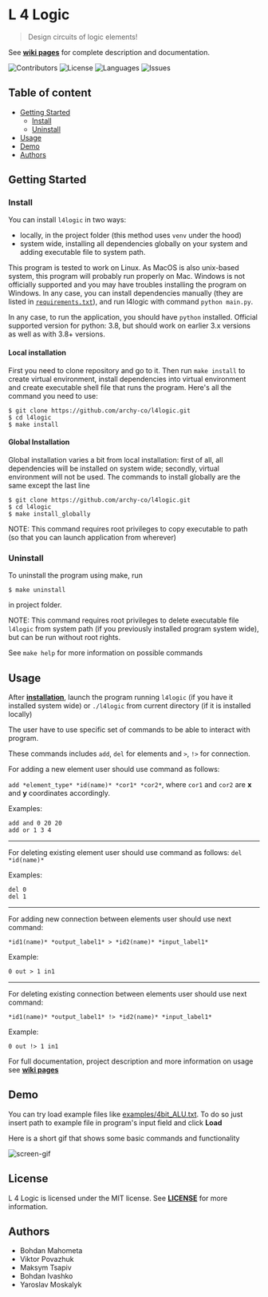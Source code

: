 # L 4 Logic
> Design circuits of logic elements!

See **[wiki pages](https://github.com/archy-co/l4logic/wiki)** for complete description and documentation.

![Contributors](https://img.shields.io/github/contributors/archy-co/l4logic)
![License](https://img.shields.io/github/license/archy-co/l4logic)
![Languages](https://img.shields.io/github/languages/top/archy-co/l4logic)
![Issues](https://img.shields.io/github/issues-closed/archy-co/l4logic)

## Table of content

* [Getting Started](#getting-started)
    * [Install](#install)
    * [Uninstall](#uninstall)
* [Usage](#usage)
* [Demo](#demo)
* [Authors](#authors)

## Getting Started
### Install
You can install `l4logic` in two ways:
* locally, in the project folder (this method uses `venv` under the hood)
* system wide, installing all dependencies globally on your system and adding executable file
to system path.

This program is tested to work on Linux. As MacOS is also unix-based system, this program
will probably run properly on Mac. Windows is not officially supported and you may have troubles
installing the program on Windows. In any case, you can install dependencies manually 
(they are listed in [`requirements.txt`](https://github.com/archy-co/l4logic/blob/main/requirements.txt)), and run l4logic with command `python main.py`.

In any case, to run the application, you should have `python` installed. Official supported version for python: 3.8, but should work on earlier 3.x versions as well as with 3.8+ versions.

#### Local installation
First you need to clone repository and go to it. Then run `make install` to create virtual
environment, install dependencies into virtual environment and create executable shell file
that runs the program. Here's all the command you need to use:

```shell
$ git clone https://github.com/archy-co/l4logic.git
$ cd l4logic
$ make install
```

#### Global Installation
Global installation varies a bit from local installation: first of all, all dependencies will be
installed on system wide; secondly, virtual environment will not be used. The commands to install
globally are the same except the last line
```shell
$ git clone https://github.com/archy-co/l4logic.git
$ cd l4logic
$ make install_globally
```
NOTE: This command requires root privileges to copy executable to path (so that you can
launch application from wherever)

### Uninstall
To uninstall the program using make, run

```shell
$ make uninstall
```

in project folder.

NOTE: This command requires root privileges to delete executable file `l4logic` from system path
(if you previously installed program system wide), but can be run without root rights.

See `make help` for more information on possible commands

## Usage

After **[installation](#installation)**, launch the program running `l4logic` (if you have it
installed system wide) or `./l4logic` from current directory (if it is installed locally)

The user have to use specific set of commands to be able to interact with program.

These commands includes `add`, `del` for elements and `>`, `!>` for connection.

For adding a new element user should use command as follows:

`add *element_type* *id(name)* *cor1* *cor2*`, where `cor1` and `cor2` are **x** and **y** coordinates accordingly.

Examples:

    add and 0 20 20
    add or 1 3 4

---

For deleting existing element user should use command as follows:
`del *id(name)*`

Examples:

    del 0
    del 1

---

For adding new connection between elements user should use next command:

`*id1(name)* *output_label1* > *id2(name)* *input_label1*`

Example:

    0 out > 1 in1

---

For deleting existing connection between elements user should use next command:

`*id1(name)* *output_label1* !> *id2(name)* *input_label1*`

Example:

    0 out !> 1 in1

For full documentation, project description and more information on usage see **[wiki pages](https://github.com/archy-co/l4logic/wiki)**

## Demo
You can try load example files like [examples/4bit_ALU.txt](https://github.com/archy-co/l4logic/blob/master/images/demo.gif). To do so just insert path to example file in program's input field and click **Load**

Here is a short gif that shows some basic commands and functionality

![screen-gif](./images/demo.gif)

## License
L 4 Logic is licensed under the MIT license. See **[LICENSE](https://github.com/archy-co/l4logic/blob/master/LICENSE)** for more information.


## Authors
* Bohdan Mahometa
* Viktor Povazhuk
* Maksym Tsapiv
* Bohdan Ivashko
* Yaroslav Moskalyk

